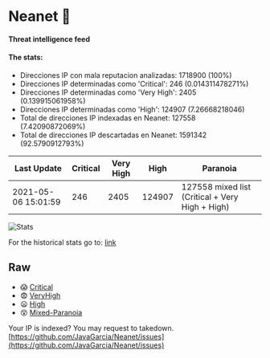 # Neanet :hocho:
#### Threat intelligence feed
#### The stats:

- Direcciones IP con mala reputacion analizadas: 1718900 (100%)
- Direcciones IP determinadas como 'Critical':  246 (0.014311478271%)
- Direcciones IP determinadas como 'Very High':  2405 (0.139915061958%)
- Direcciones IP determinadas como 'High':  124907 (7.26668218046)
- Total de direcciones IP indexadas en Neanet:  127558 (7.42090872069%)
- Total de direcciones IP descartadas en Neanet:  1591342 (92.5790912793%)

| Last Update | Critical | Very High | High | Paranoia |
| --- | --- | --- | --- | --- |
| 2021-05-06 15:01:59 | 246 | 2405 | 124907 | 127558 mixed list (Critical + Very High + High)|

![Stats](https://docs.google.com/spreadsheets/d/e/2PACX-1vSnaNMIXVabIpDJjufMlzH7poXnshF3mgd8Is1g9ytUEzVsP5my4Trn8f-xkoLLQ38xpL3HtmUexLo6/pubchart?oid=501124687&format=image)

For the historical stats go to: [link](/stats.csv)
## Raw
- :scream: [Critical](https://raw.githubusercontent.com/JavaGarcia/Neanet/master/blacklists/neanet_critical.txt)
- :fearful: [VeryHigh](https://raw.githubusercontent.com/JavaGarcia/Neanet/master/blacklists/neanet_veryHigh.txtt)
- :frowning: [High](https://raw.githubusercontent.com/JavaGarcia/Neanet/master/blacklists/neanet_high.txt)
- :dizzy_face: [Mixed-Paranoia](https://raw.githubusercontent.com/JavaGarcia/Neanet/master/blacklists/neanet_all.txt)


Your IP is indexed? You may request to takedown. [https://github.com/JavaGarcia/Neanet/issues](https://github.com/JavaGarcia/Neanet/issues)




























































































































































































































































































































































































































































































































































































































































































































































































































































































































































































































































































































































































































































































































































































































































































































































































































































































































































































































































































































































































































































































































































































































































































































































































































































































































































































































































































































































































































































































































































































































































































































































































































































































































































































































































































































































































































































































































































































































































































































































































































































































































































































































































































































































































































































































































































































































































































































































































































































































































































































































































































































































































































































































































































































































































































































































































































































































































































































































































































































































































































































































































































































































































































































































